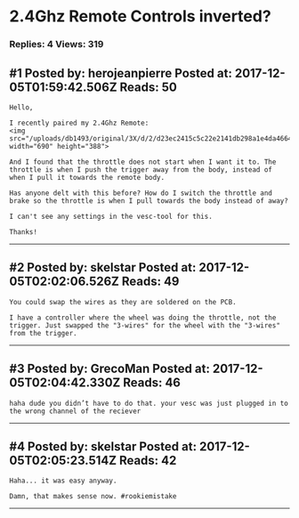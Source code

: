 # 2.4Ghz Remote Controls inverted?

### Replies: 4 Views: 319

## \#1 Posted by: herojeanpierre Posted at: 2017-12-05T01:59:42.506Z Reads: 50

```
Hello, 

I recently paired my 2.4Ghz Remote: 
<img src="/uploads/db1493/original/3X/d/2/d23ec2415c5c22e2141db298a1e4da4664530f1a.png" width="690" height="388">

And I found that the throttle does not start when I want it to. The throttle is when I push the trigger away from the body, instead of when I pull it towards the remote body.

Has anyone delt with this before? How do I switch the throttle and brake so the throttle is when I pull towards the body instead of away?

I can't see any settings in the vesc-tool for this.

Thanks!
```

---
## \#2 Posted by: skelstar Posted at: 2017-12-05T02:02:06.526Z Reads: 49

```
You could swap the wires as they are soldered on the PCB.

I have a controller where the wheel was doing the throttle, not the trigger. Just swapped the "3-wires" for the wheel with the "3-wires" from the trigger.
```

---
## \#3 Posted by: GrecoMan Posted at: 2017-12-05T02:04:42.330Z Reads: 46

```
haha dude you didn’t have to do that. your vesc was just plugged in to the wrong channel of the reciever
```

---
## \#4 Posted by: skelstar Posted at: 2017-12-05T02:05:23.514Z Reads: 42

```
Haha... it was easy anyway. 

Damn, that makes sense now. #rookiemistake
```

---
